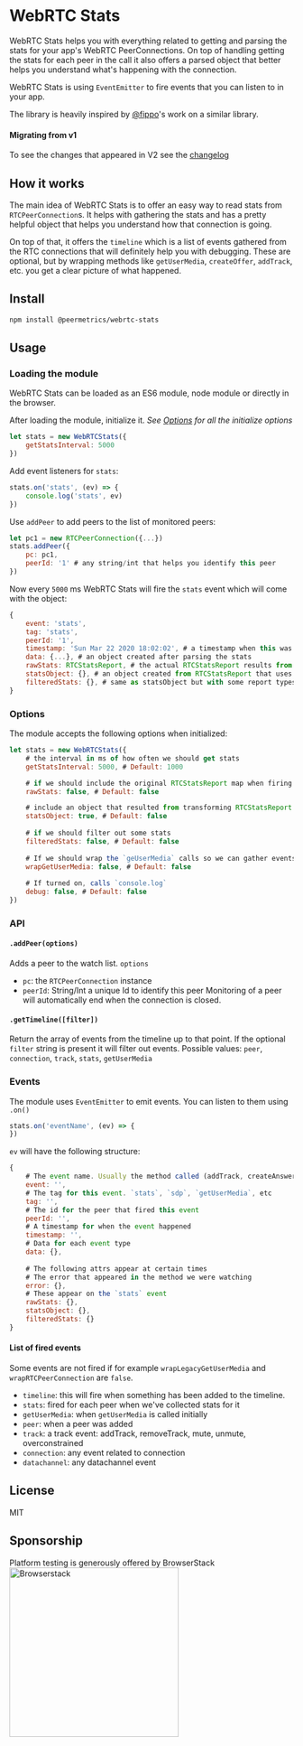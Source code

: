 # WebRTC Stats

WebRTC Stats helps you with everything related to getting and parsing the stats for your app's WebRTC PeerConnections.
On top of handling getting the stats for each peer in the call it also offers a parsed object that better helps you understand what's happening with the connection.

WebRTC Stats is using `EventEmitter` to fire events that you can listen to in your app.

The library is heavily inspired by [@fippo](https://github.com/fippo)'s work on a similar library.

#### Migrating from v1
To see the changes that appeared in V2 see the [changelog](https://github.com/peermetrics/webrtc-stats/releases/tag/v2.0.0)

## How it works

The main idea of WebRTC Stats is to offer an easy way to read stats from `RTCPeerConnection`s. It helps with gathering the stats and has a pretty helpful object that helps you understand how that connection is going.

On top of that, it offers the `timeline` which is a list of events gathered from the RTC connections that will definitely help you with debugging. These are optional, but by wrapping methods like `getUserMedia`, `createOffer`, `addTrack`, etc. you get a clear picture of what happened.

## Install
```sh
npm install @peermetrics/webrtc-stats
```

## Usage
### Loading the module
WebRTC Stats can be loaded as an ES6 module, node module or directly in the browser.

After loading the module, initialize it. 
*See [Options](#options) for all the initialize options*
```js
let stats = new WebRTCStats({
    getStatsInterval: 5000
})
```
Add event listeners for `stats`:
```js
stats.on('stats', (ev) => {
    console.log('stats', ev)
})
```
Use `addPeer` to add peers to the list of monitored peers:
```js
let pc1 = new RTCPeerConnection({...})
stats.addPeer({
    pc: pc1,
    peerId: '1' # any string/int that helps you identify this peer
})
```
Now every `5000` ms  WebRTC Stats will fire the `stats` event which will come with the object:
```js
{
    event: 'stats',
    tag: 'stats',
    peerId: '1',
    timestamp: 'Sun Mar 22 2020 18:02:02', # a timestamp when this was fired
    data: {...}, # an object created after parsing the stats
    rawStats: RTCStatsReport, # the actual RTCStatsReport results from `getStats()`
    statsObject: {}, # an object created from RTCStatsReport that uses the `id` for each report as a key
    filteredStats: {}, # same as statsObject but with some report types filtered out (eg: `codec`, `certificate`)
}
```

### Options
The module accepts the following options when initialized:
```js
let stats = new WebRTCStats({
    # the interval in ms of how often we should get stats
    getStatsInterval: 5000, # Default: 1000

    # if we should include the original RTCStatsReport map when firing the `stats` event
    rawStats: false, # Default: false

    # include an object that resulted from transforming RTCStatsReport into an oject (`report.id` as the key)
    statsObject: true, # Default: false
    
    # if we should filter out some stats
    filteredStats: false, # Default: false
    
    # If we should wrap the `geUserMedia` calls so we can gather events when the methods is called or success/error
    wrapGetUserMedia: false, # Default: false
    
    # If turned on, calls `console.log`
    debug: false, # Default: false
})
```

### API
#### `.addPeer(options)`
Adds a peer to the watch list.
`options`

  - `pc`: the `RTCPeerConnection` instance
  - `peerId`: String/Int a unique Id to identify this peer
Monitoring of a peer will automatically end when the connection is closed.

#### `.getTimeline([filter])`
Return the array of events from the timeline up to that point.
If the optional `filter` string is present it will filter out events. Possible values: `peer`, `connection`, `track`, `stats`, `getUserMedia`

### Events
The module uses `EventEmitter` to emit events. You can listen to them using `.on()`
```js
stats.on('eventName', (ev) => {
})
```
`ev` will have the following structure:

```js
{
    # The event name. Usually the method called (addTrack, createAnswer)
    event: '', 
    # The tag for this event. `stats`, `sdp`, `getUserMedia`, etc
    tag: '',
    # The id for the peer that fired this event
    peerId: '',
    # A timestamp for when the event happened
    timestamp: '',
    # Data for each event type
    data: {},
    
    # The following attrs appear at certain times
    # The error that appeared in the method we were watching
    error: {},
    # These appear on the `stats` event
    rawStats: {},
    statsObject: {},
    filteredStats: {}
}
```

#### List of fired events
Some events are not fired if for example `wrapLegacyGetUserMedia` and `wrapRTCPeerConnection` are `false`.
- `timeline`: this will fire when something has been added to the timeline. 
- `stats`: fired for each peer when we've collected stats for it
- `getUserMedia`: when `getUserMedia` is called initially
- `peer`: when a peer was added
- `track`: a track event: addTrack, removeTrack, mute, unmute, overconstrained
- `connection`: any event related to connection
- `datachannel`: any datachannel event

## License
MIT

## Sponsorship
Platform testing is generously offered by BrowserStack
<br>
<a href="https://www.browserstack.com/" target="_blank" >
    <img src="https://user-images.githubusercontent.com/1862405/64006512-2b265a00-cb1b-11e9-9e28-d8afb305315a.png" alt="Browserstack" width="300">
</a>
